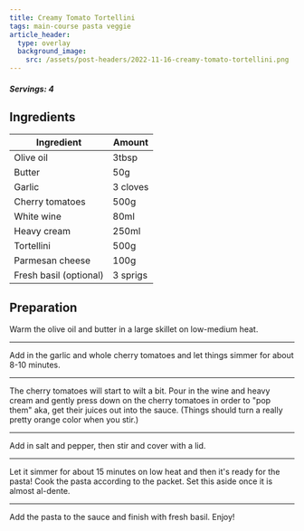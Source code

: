 ```yaml
---
title: Creamy Tomato Tortellini
tags: main-course pasta veggie
article_header:
  type: overlay
  background_image:
    src: /assets/post-headers/2022-11-16-creamy-tomato-tortellini.png
---
```


##### Servings: 4

## Ingredients

| Ingredient             | Amount   |
| ---------------------- | -------- |
| Olive oil              | 3tbsp    |
| Butter                 | 50g      |
| Garlic                 | 3 cloves |
| Cherry tomatoes        | 500g     |
| White wine             | 80ml     |
| Heavy cream            | 250ml    |
| Tortellini             | 500g     |
| Parmesan cheese        | 100g     |
| Fresh basil (optional) | 3 sprigs |

## Preparation

Warm the olive oil and butter in a large skillet on low-medium heat.

---

Add in the garlic and whole cherry tomatoes and let things simmer for about 8-10 minutes.

---

The cherry tomatoes will start to wilt a bit. Pour in the wine and heavy cream and gently press down on the cherry tomatoes in order to "pop them" aka, get their juices out into the sauce. (Things should turn a really pretty orange color when you stir.)

---

Add in salt and pepper, then stir and cover with a lid.

---

Let it simmer for about 15 minutes on low heat and then it's ready for the pasta! Cook the pasta according to the packet. Set this aside once it is almost al-dente.

---

Add the pasta to the sauce and finish with fresh basil. Enjoy!
